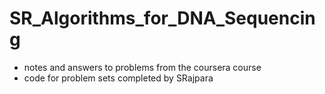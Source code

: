 # SR_Algorithms_for_DNA_Sequencing
- notes and answers to problems from the coursera course
- code for problem sets completed by SRajpara
